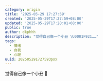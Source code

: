 ```yaml
---
category: origin
title: '2025-05-29 17:27:59'
created: '2025-05-29T17:27:59+08:00'
updated: '2025-05-29T17:28:01+08:00'
public: true
author: dkphhh
description: "觉得自己像一个小丑 \U0001F921……"
tags:
  - 情绪
  - 自我
  - 心理
uuid: 202505291727593psx
---
```


觉得自己像一个小丑 🤡
